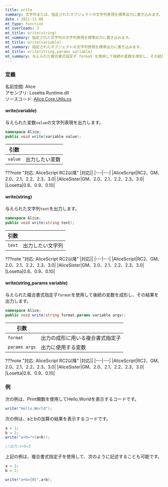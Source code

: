 ```yaml
---
title: write
summary: 文字列または、指定されたオブジェクトの文字列表現を標準出力に書き込みます。
date : 2021-11-09
mt_type: function
mt_overloads: 3
mt_title: write(string)
mt_summary: 指定された文字列の文字列表現を標準出力に書き込みます。
mt_title: write(variable)
mt_summary: 指定されたオブジェクトの文字列表現を標準出力に書き込みます。
mt_title: write(string,params variable)
mt_summary: 与えられた複合書式指定子`format`を使用して後続の変数を成形し、その結果を出力します。
---
```


### 定義
名前空間: Alice<br/>
アセンブリ: Losetta.Runtime.dll<br/>
ソースコード: [Alice.Core.Utils.cs](https://github.com/WSOFT-Project/Losetta/blob/master/Losetta.Runtime/Core/Alice.Core.Utils.cs)

#### write(variable)

与えられた変数`value`の文字列表現を出力します。

```cs title="AliceScript"
namespace Alice;
public void write(variable value);
```

|引数| |
|-|-|
|`value`| 出力したい変数|

???note "対応: AliceScript RC2以降"
    |対応||
    |---|---|
    |AliceScript|RC2、GM、2.0、2.1、2.2、2.3、3.0|
    |AliceSister|GM、2.0、2.1、2.2、2.3、3.0|
    |Losetta|0.8、0.9、0.10|

#### write(string)

与えられた文字列`text`を出力します。

```cs title="AliceScript"
namespace Alice;
public void write(string text);
```

|引数| |
|-|-|
|`text`| 出力したい文字列|

???note "対応: AliceScript RC2以降"
    |対応||
    |---|---|
    |AliceScript|RC2、GM、2.0、2.1、2.2、2.3、3.0|
    |AliceSister|GM、2.0、2.1、2.2、2.3、3.0|
    |Losetta|0.8、0.9、0.10|

#### write(string,params variable)

与えられた複合書式指定子`format`を使用して後続の変数を成形し、その結果を出力します。

```cs title="AliceScript"
namespace Alice;
public void write(string format,params variable args);
```

|引数| |
|-|-|
|`format`| 出力の成形に用いる複合書式指定子|
|`params args`| 出力に使用する変数|

???note "対応: AliceScript RC2以降"
    |対応||
    |---|---|
    |AliceScript|RC2、GM、2.0、2.1、2.2、2.3、3.0|
    |AliceSister|GM、2.0、2.1、2.2、2.3、3.0|
    |Losetta|0.8、0.9、0.10|

### 例
次の例は、Print関数を使用してHello,Worldを表示するコードです。

```cs title="AliceScript"
write("Hello,World");
```

次の例は、aとbの加算の結果を表示するコードです。

```cs title="AliceScript"
a = 1;
b = 2;
write("a+b="+(a+b));

//出力:a+b=3
```

上記の例は、複合書式指定子を使用して、次のように記述することも可能です。

```cs title="AliceScript"
a = 1;
b = 2;

write("a+b={0}",a+b);
```
